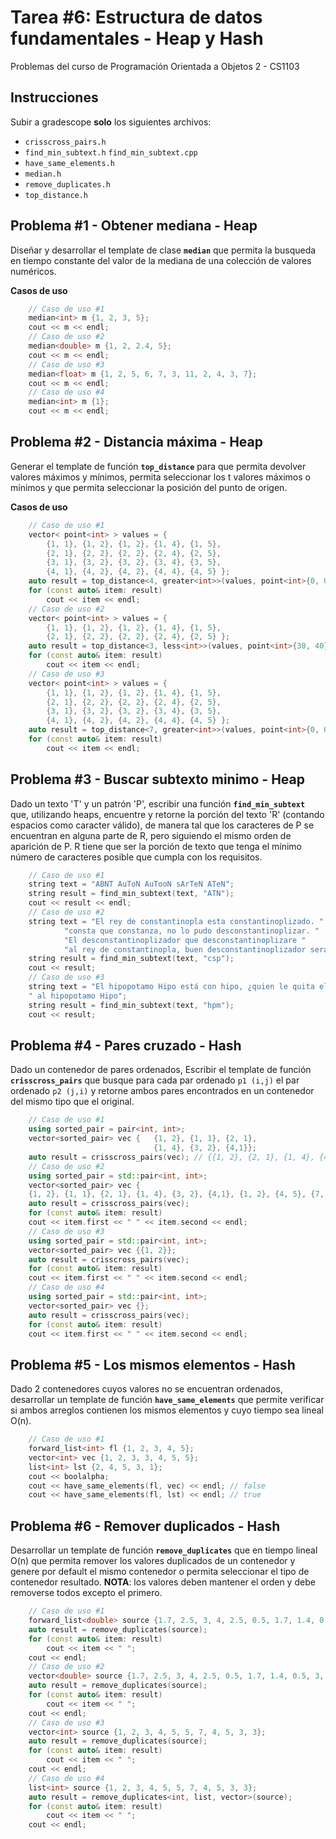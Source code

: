 # Tarea #6: Estructura de datos fundamentales - Heap y Hash

Problemas del curso de Programación Orientada a Objetos 2 - CS1103

## Instrucciones

Subir a gradescope **solo** los siguientes archivos:
- `crisscross_pairs.h`
- `find_min_subtext.h` `find_min_subtext.cpp`
- `have_same_elements.h`
- `median.h`
- `remove_duplicates.h`
- `top_distance.h`

## Problema #1 - Obtener mediana - Heap

Diseñar y desarrollar el template de clase **`median`** que permita la busqueda en tiempo constante del valor de la mediana de una colección de valores numéricos.

**Casos de uso**
```cpp
    // Caso de uso #1
    median<int> m {1, 2, 3, 5};
    cout << m << endl;
    // Caso de uso #2
    median<double> m {1, 2, 2.4, 5};
    cout << m << endl;
    // Caso de uso #3
    median<float> m {1, 2, 5, 6, 7, 3, 11, 2, 4, 3, 7};
    cout << m << endl;
    // Caso de uso #4
    median<int> m {1};
    cout << m << endl;
```
## Problema #2 - Distancia máxima - Heap

Generar el template de función **`top_distance`** para que permita devolver valores máximos y mínimos, permita seleccionar los  t valores máximos o mínimos y que permita seleccionar la posición del punto de origen.

**Casos de uso**
```cpp
    // Caso de uso #1
    vector< point<int> > values = {
        {1, 1}, {1, 2}, {1, 2}, {1, 4}, {1, 5},
        {2, 1}, {2, 2}, {2, 2}, {2, 4}, {2, 5},
        {3, 1}, {3, 2}, {3, 2}, {3, 4}, {3, 5},
        {4, 1}, {4, 2}, {4, 2}, {4, 4}, {4, 5} };
    auto result = top_distance<4, greater<int>>(values, point<int>{0, 0});
    for (const auto& item: result)
        cout << item << endl;
    // Caso de uso #2
    vector< point<int> > values = {
        {1, 1}, {1, 2}, {1, 2}, {1, 4}, {1, 5},
        {2, 1}, {2, 2}, {2, 2}, {2, 4}, {2, 5} };
    auto result = top_distance<3, less<int>>(values, point<int>{30, 40});
    for (const auto& item: result)
        cout << item << endl;
    // Caso de uso #3
    vector< point<int> > values = {
        {1, 1}, {1, 2}, {1, 2}, {1, 4}, {1, 5},
        {2, 1}, {2, 2}, {2, 2}, {2, 4}, {2, 5},
        {3, 1}, {3, 2}, {3, 2}, {3, 4}, {3, 5},
        {4, 1}, {4, 2}, {4, 2}, {4, 4}, {4, 5} };
    auto result = top_distance<7, greater<int>>(values, point<int>{0, 0});
    for (const auto& item: result)
        cout << item << endl;
```
## Problema #3 - Buscar subtexto minimo - Heap

Dado un texto 'T' y un patrón 'P', escribir una función **`find_min_subtext`** que, utilizando heaps, encuentre y retorne la porción del texto 'R' (contando espacios como caracter válido), de manera tal que los caracteres de P se encuentran en alguna parte de R, pero siguiendo el mismo orden de aparición de P. R tiene que ser la porción de texto que tenga el mínimo número de caracteres posible que cumpla con los requisitos.

```cpp
    // Caso de uso #1
    string text = "ABNT AuToN AuTooN sArTeN ATeN";
    string result = find_min_subtext(text, "ATN");
    cout << result << endl;
    // Caso de uso #2
    string text = "El rey de constantinopla esta constantinoplizado. " 
            "consta que constanza, no lo pudo desconstantinoplizar. "
            "El desconstantinoplizador que desconstantinoplizare "
            "al rey de constantinopla, buen desconstantinoplizador será.";
    string result = find_min_subtext(text, "csp");
    cout << result;
    // Caso de uso #3
    string text = "El hipopotamo Hipo está con hipo, ¿quien le quita el hipo"
    " al hipopotamo Hipo";
    string result = find_min_subtext(text, "hpm");
    cout << result;
```
## Problema #4 - Pares cruzado - Hash

Dado un contenedor de pares ordenados, Escribir el template de función **`crisscross_pairs`** que busque para cada par ordenado `p1 (i,j)` el par ordenado `p2 (j,i)` y  retorne ambos pares encontrados en un contenedor del mismo tipo que el original.

```cpp
    // Caso de uso #1
    using sorted_pair = pair<int, int>;
    vector<sorted_pair> vec {	{1, 2}, {1, 1}, {2, 1},
                                {1, 4}, {3, 2}, {4,1}};
    auto result = crisscross_pairs(vec); // {{1, 2}, {2, 1}, {1, 4}, {4,1}}
    // Caso de uso #2
    using sorted_pair = std::pair<int, int>;
    vector<sorted_pair> vec {
    {1, 2}, {1, 1}, {2, 1}, {1, 4}, {3, 2}, {4,1}, {1, 2}, {4, 5}, {7, 1}, {7, 1}, {1, 7}};
    auto result = crisscross_pairs(vec);
    for (const auto& item: result)
    cout << item.first << " " << item.second << endl;
    // Caso de uso #3
    using sorted_pair = std::pair<int, int>;
    vector<sorted_pair> vec {{1, 2}};
    auto result = crisscross_pairs(vec);
    for (const auto& item: result)
    cout << item.first << " " << item.second << endl;
    // Caso de uso #4
    using sorted_pair = std::pair<int, int>;
    vector<sorted_pair> vec {};
    auto result = crisscross_pairs(vec);
    for (const auto& item: result)
    cout << item.first << " " << item.second << endl;
```
## Problema #5 - Los mismos elementos - Hash

Dado 2 contenedores cuyos valores no se encuentran ordenados, desarrollar un template de función **`have_same_elements`** que permite verificar si ambos arreglos contienen los mismos elementos y cuyo tiempo sea lineal O(n).

```cpp
    // Caso de uso #1
    forward_list<int> fl {1, 2, 3, 4, 5};
    vector<int> vec {1, 2, 3, 3, 4, 5, 5};
    list<int> lst {2, 4, 5, 3, 1};
    cout << boolalpha;
    cout << have_same_elements(fl, vec) << endl; // false
    cout << have_same_elements(fl, lst) << endl; // true
```
## Problema #6 - Remover duplicados - Hash

Desarrollar un template de función **`remove_duplicates`** que en tiempo lineal O(n) que permita remover los valores duplicados de un contenedor y genere por default el mismo contenedor o permita seleccionar el tipo de contenedor resultado. **NOTA**: los valores deben mantener el orden y debe removerse todos excepto el primero.

```cpp
    // Caso de uso #1
    forward_list<double> source {1.7, 2.5, 3, 4, 2.5, 0.5, 1.7, 1.4, 0.5, 3, 3};
    auto result = remove_duplicates(source);
    for (const auto& item: result)
        cout << item << " ";
    cout << endl;
    // Caso de uso #2
    vector<double> source {1.7, 2.5, 3, 4, 2.5, 0.5, 1.7, 1.4, 0.5, 3, 3};
    auto result = remove_duplicates(source);
    for (const auto& item: result)
        cout << item << " ";
    cout << endl;
    // Caso de uso #3
    vector<int> source {1, 2, 3, 4, 5, 5, 7, 4, 5, 3, 3};
    auto result = remove_duplicates(source);
    for (const auto& item: result)
        cout << item << " ";
    cout << endl;
    // Caso de uso #4
    list<int> source {1, 2, 3, 4, 5, 5, 7, 4, 5, 3, 3};
    auto result = remove_duplicates<int, list, vector>(source);
    for (const auto& item: result)
        cout << item << " ";
    cout << endl;
```

